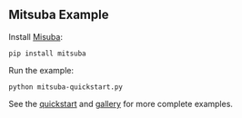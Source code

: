 ## Mitsuba Example

Install [Misuba](https://mitsuba.readthedocs.io/en/stable/):

```
pip install mitsuba
```

Run the example:

```
python mitsuba-quickstart.py
```

See the [quickstart](https://mitsuba.readthedocs.io/en/stable/src/quickstart/mitsuba_quickstart.html) and [gallery](https://mitsuba.readthedocs.io/en/stable/src/gallery.html) for more complete examples.
